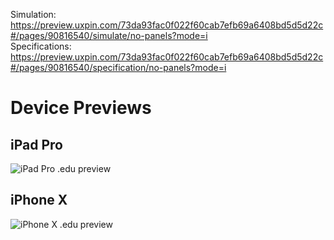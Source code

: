 Simulation: https://preview.uxpin.com/73da93fac0f022f60cab7efb69a6408bd5d5d22c#/pages/90816540/simulate/no-panels?mode=i
<br />
Specifications: https://preview.uxpin.com/73da93fac0f022f60cab7efb69a6408bd5d5d22c#/pages/90816540/specification/no-panels?mode=i

<h1>Device Previews</h1>

<h2>iPad Pro</h2>
<img src="iPadPro.png" alt="iPad Pro .edu preview" />

<h2>iPhone X</h2>
<img src="iPhoneX.png" alt="iPhone X .edu preview" />
